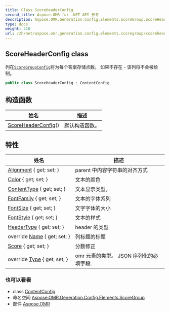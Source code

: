 ```yaml
---
title: Class ScoreHeaderConfig
second_title: Aspose.OMR for .NET API 参考
description: Aspose.OMR.Generation.Config.Elements.ScoreGroup.ScoreHeaderConfig 班级. 列在ScoreGroupConfig将为每个答案存储点数 如果不存在  该列将不会被绘制
type: docs
weight: 310
url: /zh/net/aspose.omr.generation.config.elements.scoregroup/scoreheaderconfig/
---
```

## ScoreHeaderConfig class

列在[`ScoreGroupConfig`](../scoregroupconfig/)将为每个答案存储点数。 如果不存在 - 该列将不会被绘制。

```csharp
public class ScoreHeaderConfig : ContentConfig
```

## 构造函数

| 姓名 | 描述 |
| --- | --- |
| [ScoreHeaderConfig](scoreheaderconfig/)() | 默认构造函数。 |

## 特性

| 姓名 | 描述 |
| --- | --- |
| [Alignment](../../aspose.omr.generation.config.elements/contentconfig/alignment/) { get; set; } | parent 中内容字符串的对齐方式 |
| [Color](../../aspose.omr.generation.config.elements/contentconfig/color/) { get; set; } | 文本的颜色 |
| [ContentType](../../aspose.omr.generation.config.elements/contentconfig/contenttype/) { get; set; } | 文本显示类型。 |
| [FontFamily](../../aspose.omr.generation.config.elements/contentconfig/fontfamily/) { get; set; } | 文本的字体系列 |
| [FontSize](../../aspose.omr.generation.config.elements/contentconfig/fontsize/) { get; set; } | 文字字体的大小 |
| [FontStyle](../../aspose.omr.generation.config.elements/contentconfig/fontstyle/) { get; set; } | 文本的样式 |
| [HeaderType](../../aspose.omr.generation.config.elements.scoregroup/scoreheaderconfig/headertype/) { get; set; } | header 的类型 |
| override [Name](../../aspose.omr.generation.config.elements.scoregroup/scoreheaderconfig/name/) { get; set; } | 列标题的标题 |
| [Score](../../aspose.omr.generation.config.elements.scoregroup/scoreheaderconfig/score/) { get; set; } | 分数修正 |
| override [Type](../../aspose.omr.generation.config.elements.scoregroup/scoreheaderconfig/type/) { get; set; } | omr 元素的类型。 JSON 序列化的必填字段. |

### 也可以看看

* class [ContentConfig](../../aspose.omr.generation.config.elements/contentconfig/)
* 命名空间 [Aspose.OMR.Generation.Config.Elements.ScoreGroup](../../aspose.omr.generation.config.elements.scoregroup/)
* 部件 [Aspose.OMR](../../)



